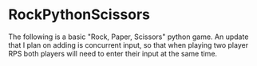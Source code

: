 # RockPythonScissors
The following is a basic "Rock, Paper, Scissors" python game.
An update that I plan on adding is concurrent input, so that when playing two player RPS both players will need to enter their input at the same time.
